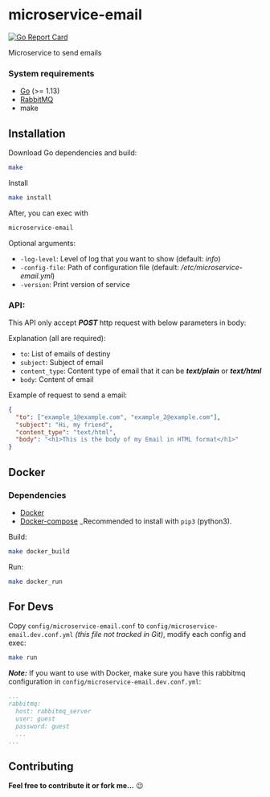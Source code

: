 # microservice-email

[![Go Report Card](https://goreportcard.com/badge/github.com/savsgio/microservice-email)](https://goreportcard.com/report/github.com/savsgio/microservice-email)

Microservice to send emails

### System requirements

- [Go](https://golang.org/dl/) (>= 1.13)
- [RabbitMQ](https://www.rabbitmq.com/)
- make

## Installation

Download Go dependencies and build:

```bash
make
```

Install

```bash
make install
```

After, you can exec with

```bash
microservice-email
```

Optional arguments:

- `-log-level`: Level of log that you want to show (default: _info_)
- `-config-file`: Path of configuration file (default: _/etc/microservice-email.yml_)
- `-version`: Print version of service

### API:

This API only accept **_POST_** http request with below parameters in body:

Explanation (all are required):

- `to`: List of emails of destiny
- `subject`: Subject of email
- `content_type`: Content type of email that it can be **_text/plain_** or **_text/html_**
- `body`: Content of email

Example of request to send a email:

```json
{
  "to": ["example_1@example.com", "example_2@example.com"],
  "subject": "Hi, my friend",
  "content_type": "text/html",
  "body": "<h1>This is the body of my Email in HTML format</h1>"
}
```

## Docker

### Dependencies

- [Docker](https://www.docker.com/)
- [Docker-compose](https://docs.docker.com/compose/) \_Recommended to install with `pip3` (python3).

Build:

```bash
make docker_build
```

Run:

```bash
make docker_run
```

## For Devs

Copy `config/microservice-email.conf` to `config/microservice-email.dev.conf.yml` _(this file not tracked in Git)_, modify each config and exec:

```bash
make run
```

**_Note:_** If you want to use with Docker, make sure you have this rabbitmq configuration in `config/microservice-email.dev.conf.yml`:

```yaml
...
rabbitmq:
  host: rabbitmq_server
  user: guest
  password: guest
  ...
...
```

## Contributing

**Feel free to contribute it or fork me...** :wink:
